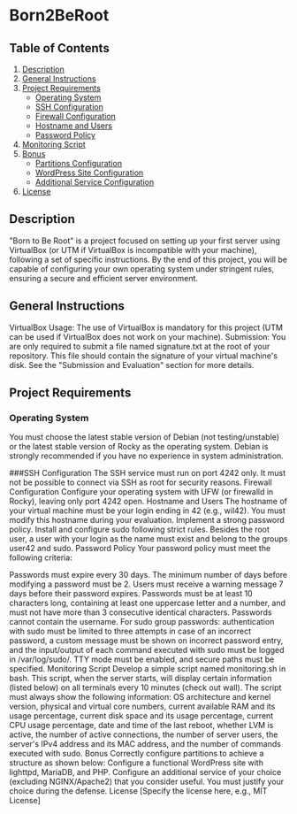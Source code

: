 # Born2BeRoot

##  Table of Contents
1. [Description](#description)
2. [General Instructions](#general-instructions)
3. [Project Requirements](#project-requirements)
   - [Operating System](#operating-system)
   - [SSH Configuration](#ssh-configuration)
   - [Firewall Configuration](#firewall-configuration)
   - [Hostname and Users](#hostname-and-users)
   - [Password Policy](#password-policy)
4. [Monitoring Script](#monitoring-script)
5. [Bonus](#bonus)
   - [Partitions Configuration](#partitions-configuration)
   - [WordPress Site Configuration](#wordpress-site-configuration)
   - [Additional Service Configuration](#additional-service-configuration)
6. [License](#license)


## Description
"Born to Be Root" is a project focused on setting up your first server using VirtualBox (or UTM if VirtualBox is incompatible with your machine), following a set of specific instructions. By the end of this project, you will be capable of configuring your own operating system under stringent rules, ensuring a secure and efficient server environment.

## General Instructions
VirtualBox Usage: The use of VirtualBox is mandatory for this project (UTM can be used if VirtualBox does not work on your machine).
Submission: You are only required to submit a file named signature.txt at the root of your repository. This file should contain the signature of your virtual machine's disk. See the "Submission and Evaluation" section for more details.

## Project Requirements

### Operating System
You must choose the latest stable version of Debian (not testing/unstable) or the latest stable version of Rocky as the operating system. Debian is strongly recommended if you have no experience in system administration.


###SSH Configuration
The SSH service must run on port 4242 only. It must not be possible to connect via SSH as root for security reasons.
Firewall Configuration
Configure your operating system with UFW (or firewalld in Rocky), leaving only port 4242 open.
Hostname and Users
The hostname of your virtual machine must be your login ending in 42 (e.g., wil42). You must modify this hostname during your evaluation.
Implement a strong password policy.
Install and configure sudo following strict rules.
Besides the root user, a user with your login as the name must exist and belong to the groups user42 and sudo.
Password Policy
Your password policy must meet the following criteria:

Passwords must expire every 30 days.
The minimum number of days before modifying a password must be 2.
Users must receive a warning message 7 days before their password expires.
Passwords must be at least 10 characters long, containing at least one uppercase letter and a number, and must not have more than 3 consecutive identical characters.
Passwords cannot contain the username.
For sudo group passwords: authentication with sudo must be limited to three attempts in case of an incorrect password, a custom message must be shown on incorrect password entry, and the input/output of each command executed with sudo must be logged in /var/log/sudo/. TTY mode must be enabled, and secure paths must be specified.
Monitoring Script
Develop a simple script named monitoring.sh in bash. This script, when the server starts, will display certain information (listed below) on all terminals every 10 minutes (check out wall). The script must always show the following information: OS architecture and kernel version, physical and virtual core numbers, current available RAM and its usage percentage, current disk space and its usage percentage, current CPU usage percentage, date and time of the last reboot, whether LVM is active, the number of active connections, the number of server users, the server's IPv4 address and its MAC address, and the number of commands executed with sudo.
Bonus
Correctly configure partitions to achieve a structure as shown below:
Configure a functional WordPress site with lighttpd, MariaDB, and PHP.
Configure an additional service of your choice (excluding NGINX/Apache2) that you consider useful. You must justify your choice during the defense.
License
[Specify the license here, e.g., MIT License]

